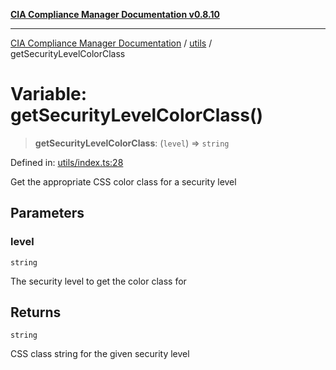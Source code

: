 [**CIA Compliance Manager Documentation v0.8.10**](../../README.md)

***

[CIA Compliance Manager Documentation](../../modules.md) / [utils](../README.md) / getSecurityLevelColorClass

# Variable: getSecurityLevelColorClass()

> **getSecurityLevelColorClass**: (`level`) => `string`

Defined in: [utils/index.ts:28](https://github.com/Hack23/cia-compliance-manager/blob/680c1f0618a64f5e2a4571e2b2ee23d6baf8dc9d/src/utils/index.ts#L28)

Get the appropriate CSS color class for a security level

## Parameters

### level

`string`

The security level to get the color class for

## Returns

`string`

CSS class string for the given security level
